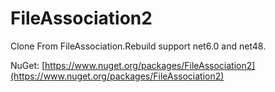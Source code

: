 # FileAssociation2
Clone From FileAssociation.Rebuild support net6.0 and net48.

NuGet: [https://www.nuget.org/packages/FileAssociation2](https://www.nuget.org/packages/FileAssociation2)
